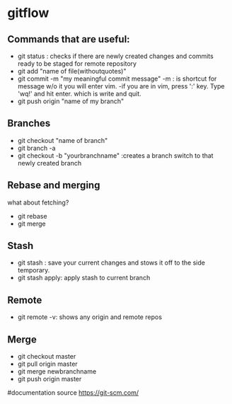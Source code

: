 # gitflow

## Commands that are useful:
- git status : checks if there are newly created changes and commits ready to be staged for remote repository
- git add "name of file(withoutquotes)"
- git commit -m "my meaningful commit message"
    -m : is shortcut for message w/o it you will enter vim.
    -if you are in vim, press ':' key. Type 'wq!' and hit enter. which is write and quit.
- git push origin "name of my branch"


## Branches
- git checkout "name of branch"
- git branch -a 
- git checkout -b "yourbranchname" :creates a branch switch to that newly created branch 

## Rebase and merging 
what about fetching?
- git rebase
- git merge


## Stash 
- git stash : save your current changes and stows it off to the side temporary.
- git stash apply: apply stash to current branch 


## Remote 
- git remote -v: shows any origin and remote repos 


## Merge
- git checkout master
- git pull origin master 
- git merge newbranchname
- git push origin master

#documentation source 
https://git-scm.com/